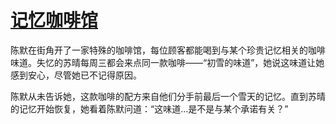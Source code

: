 # [记忆咖啡馆](https://hoo.be/91app)

陈默在街角开了一家特殊的咖啡馆，每位顾客都能喝到与某个珍贵记忆相关的咖啡味道。失忆的苏晴每周三都会来点同一款咖啡——“初雪的味道”，她说这味道让她感到安心，尽管她已不记得原因。

陈默从未告诉她，这款咖啡的配方来自他们分手前最后一个雪天的记忆。直到苏晴的记忆开始恢复，她看着陈默问道：“这味道...是不是与某个承诺有关？”
